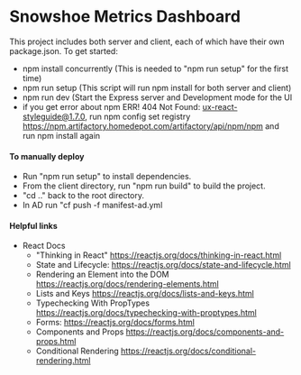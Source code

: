 # Snowshoe Metrics Dashboard

This project includes both server and client, each of which have their own package.json. To get started:

- npm install concurrently (This is needed to "npm run setup" for the first time)
- npm run setup (This script will run npm install for both server and client)
- npm run dev (Start the Express server and Development mode for the UI
- if you get error about npm ERR! 404 Not Found: ux-react-styleguide@1.7.0, run npm config set registry https://npm.artifactory.homedepot.com/artifactory/api/npm/npm and run npm install again

#### To manually deploy
- Run "npm run setup" to install dependencies.
- From the client directory, run "npm run build" to build the project.
- "cd .." back to the root directory.
- In AD run "cf push -f manifest-ad.yml

#### Helpful links
- React Docs
    - "Thinking in React" https://reactjs.org/docs/thinking-in-react.html
    - State and Lifecycle: https://reactjs.org/docs/state-and-lifecycle.html
    - Rendering an Element into the DOM https://reactjs.org/docs/rendering-elements.html
    - Lists and Keys https://reactjs.org/docs/lists-and-keys.html
    - Typechecking With PropTypes https://reactjs.org/docs/typechecking-with-proptypes.html
    - Forms: https://reactjs.org/docs/forms.html
    - Components and Props https://reactjs.org/docs/components-and-props.html
    - Conditional Rendering https://reactjs.org/docs/conditional-rendering.html
